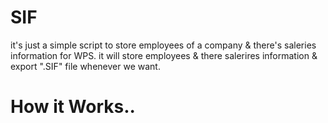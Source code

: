 # SIF
it's just a simple script to store employees of a company & there's saleries information for WPS.
it will store employees & there salerires information & export ".SIF" file whenever we want.

# How it Works..
